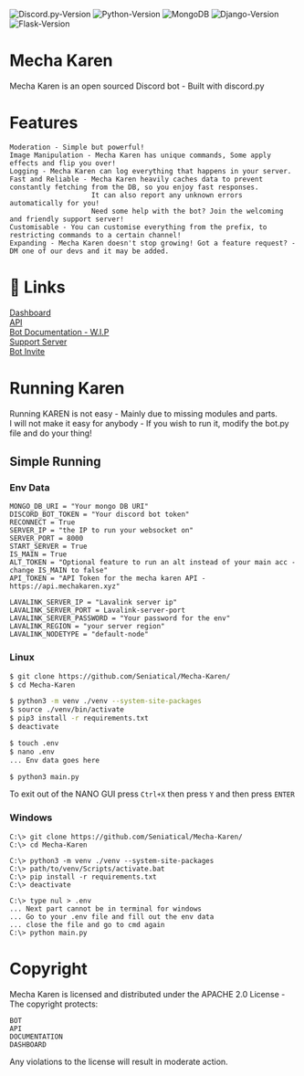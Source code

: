 ![Discord.py-Version](https://img.shields.io/badge/discord.py-1.7.1-blue?style=flat-square)
![Python-Version](https://img.shields.io/badge/python-3.9.1-green?style=flat-square)
![MongoDB](https://img.shields.io/badge/MongoDB-pink?style=flat-square)
![Django-Version](https://img.shields.io/badge/Django-3.1.3-blue?style=flat-square)
![Flask-Version](https://img.shields.io/badge/Flask-1.1.2-blue?style=flat-square)

# Mecha Karen
Mecha Karen is an open sourced Discord bot - Built with discord.py

# Features
```
Moderation - Simple but powerful!
Image Manipulation - Mecha Karen has unique commands, Some apply effects and flip you over!
Logging - Mecha Karen can log everything that happens in your server.
Fast and Reliable - Mecha Karen heavily caches data to prevent constantly fetching from the DB, so you enjoy fast responses. 
                    It can also report any unknown errors automatically for you!
                    Need some help with the bot? Join the welcoming and friendly support server!
Customisable - You can customise everything from the prefix, to restricting commands to a certain channel!
Expanding - Mecha Karen doesn't stop growing! Got a feature request? - DM one of our devs and it may be added.
```

# 🔗 Links
[Dashboard](https://mechakaren.xyz/login)\
[API](https://api.mechakaren.xyz/docs)\
[Bot Documentation - W.I.P](https://docs.mechakaren.xyz/)\
[Support Server](https://discord.gg/Q5mFhUM)\
[Bot Invite](https://discord.com/oauth2/authorize?client_id=740514706858442792&permissions=0&scope=bot)

# Running Karen
Running KAREN is not easy - Mainly due to missing modules and parts.\
I will not make it easy for anybody - If you wish to run it, modify the bot.py file and do your thing!

## Simple Running

### Env Data
```
MONGO_DB_URI = "Your mongo DB URI"
DISCORD_BOT_TOKEN = "Your discord bot token"
RECONNECT = True
SERVER_IP = "the IP to run your websocket on"
SERVER_PORT = 8000
START_SERVER = True
IS_MAIN = True
ALT_TOKEN = "Optional feature to run an alt instead of your main acc - change IS_MAIN to false"
API_TOKEN = "API Token for the mecha karen API - https://api.mechakaren.xyz"

LAVALINK_SERVER_IP = "Lavalink server ip"
LAVALINK_SERVER_PORT = Lavalink-server-port
LAVALINK_SERVER_PASSWORD = "Your password for the env"
LAVALINK_REGION = "your server region"
LAVALINK_NODETYPE = "default-node"
```

### Linux
```sh
$ git clone https://github.com/Seniatical/Mecha-Karen/
$ cd Mecha-Karen

$ python3 -m venv ./venv --system-site-packages
$ source ./venv/bin/activate
$ pip3 install -r requirements.txt
$ deactivate

$ touch .env
$ nano .env
... Env data goes here

$ python3 main.py
```
To exit out of the NANO GUI press `Ctrl+X` then press `Y` and then press `ENTER`

### Windows
```
C:\> git clone https://github.com/Seniatical/Mecha-Karen/
C:\> cd Mecha-Karen

C:\> python3 -m venv ./venv --system-site-packages
C:\> path/to/venv/Scripts/activate.bat
C:\> pip install -r requirements.txt
C:\> deactivate

C:\> type nul > .env
... Next part cannot be in terminal for windows
... Go to your .env file and fill out the env data
... close the file and go to cmd again
C:\> python main.py
```

# Copyright
Mecha Karen is licensed and distributed under the APACHE 2.0 License - The copyright protects:
```
BOT
API
DOCUMENTATION
DASHBOARD
```

Any violations to the license will result in moderate action.
